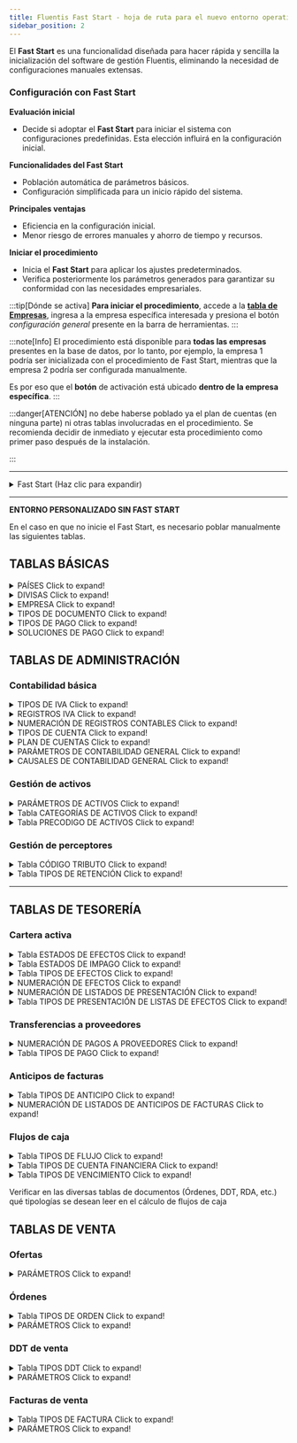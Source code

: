 ```yaml
---
title: Fluentis Fast Start - hoja de ruta para el nuevo entorno operativo 
sidebar_position: 2
---
```


El **Fast Start** es una funcionalidad diseñada para hacer rápida y sencilla la inicialización del software de gestión Fluentis, eliminando la necesidad de configuraciones manuales extensas.  

### Configuración con Fast Start

**Evaluación inicial**  
- Decide si adoptar el **Fast Start** para iniciar el sistema con configuraciones predefinidas. Esta elección influirá en la configuración inicial.

**Funcionalidades del Fast Start**  
- Población automática de parámetros básicos.  
- Configuración simplificada para un inicio rápido del sistema.  

**Principales ventajas**  
- Eficiencia en la configuración inicial.  
- Menor riesgo de errores manuales y ahorro de tiempo y recursos.  

**Iniciar el procedimiento**  
- Inicia el **Fast Start** para aplicar los ajustes predeterminados.  
- Verifica posteriormente los parámetros generados para garantizar su conformidad con las necesidades empresariales.


:::tip[Dónde se activa]
**Para iniciar el procedimiento**, accede a la [**tabla de Empresas**](/docs/configurations/tables/general-settings/company), ingresa a la empresa específica interesada y presiona el botón *configuración general* presente en la barra de herramientas.
:::


:::note[Info]
El procedimiento está disponible para **todas las empresas** presentes en la base de datos, por lo tanto, por ejemplo, la empresa 1 podría ser inicializada con el procedimiento de Fast Start, mientras que la empresa 2 podría ser configurada manualmente. 

Es por eso que el **botón** de activación está ubicado **dentro de la empresa específica**.
:::

:::danger[ATENCIÓN]
no debe haberse poblado ya el plan de cuentas (en ninguna parte) ni otras tablas involucradas en el procedimiento. Se recomienda decidir de inmediato y ejecutar esta procedimiento como primer paso después de la instalación.

:::

---
<details>

  <summary>Fast Start (Haz clic para expandir)</summary>
  

Tablas involucradas (Stored Procedure Fluentis.SH_CreateNewYear_IT):
    
 - > Tipos de cuenta
 - > Plan de cuentas
 - > Parámetros de contabilidad general
 - > Parámetros de activos
 - > Parámetros de cartera (activos - efectos)
 - > Parámetros de saldos (no remunerado)
 - > Parámetros MPS
 - > Causales contables
 - > Códigos IVA
 - > Registros IVA
 - > Tipos de documento
 - > Tipos de pago
 - > Soluciones de pago
 - > Categorías de agentes
 - > Tipos de retención (de anticipo)
 - > Categorías de activos
 - > Tipos de flujo financiero
 - > Tipos de anticipo
 - > Estados de impago
 - > Estados de efectos
 - > Tipos de presentación de efectos
 - > Tipos de efectos
 - > Vínculo entre la tabla Tipos de pago y los tipos de efecto
 - > Numeraciones de registros contables (definitivos y provisionales)
 - > Numeración de partidas
 - > Numeración de compensaciones (partidas)
 - > Numeración de pagos monitorizados
 - > Numeración intrastat
 - > Numeración de liquidaciones de agentes
 - > Numeración de listados de presentación de efectos
 - > Numeración de efectos
 - > [Numeración de documentos de venta](/docs/configurations/tables/fluentis-numerations)
 - > [Numeración de documentos de compra](/docs/configurations/tables/fluentis-numerations)
 - > Tipos de factura ([compra](/docs/configurations/tables/purchase/purchase-invoices-type) y [venta](/docs/configurations/tables/sales/invoices-type)) con enlace a las causales contables
 - > Tipos de DDT ([compra](/docs/configurations/tables/purchase/purchase-delivery-notes-type) y [venta](/docs/configurations/tables/sales/delivery-notes-type)) con enlace a los tipos de factura
 - > Tipos de Pedido ([compra](/docs/configurations/tables/purchase/purchase-orders-type) y [venta](/docs/configurations/tables/sales/sales-order-types)) con enlace a los tipos de DDT
 - > [Tipos de oferta](/docs/configurations/tables/sales/sales-offer-type)
 - > [Parámetros de facturas](/docs/configurations/parameters/sales/sales-invoices-parameters) y sus respectivos [agrupamientos](/docs/configurations/parameters/sales/invoice-grouping) 
 - > [Parámetros DDT](/docs/configurations/parameters/sales/dn-parameters) y sus respectivos [agrupamientos](/docs/configurations/parameters/sales/dn-grouping) 
 - > [Parámetros de pedidos](/docs/configurations/parameters/sales/sales-orders-parameters) y sus respectivos [agrupamientos](/docs/configurations/parameters/sales/orders-grouping)
 - > [Parámetros de ofertas](/docs/configurations/parameters/sales/offer-parameters)
 - > Tipos de proyectos (orden de trabajo de ventas)
 - > Tipos de intervención
 - > Numeración de proyectos
 - > Numeración de intervenciones
 - > Tipos de solicitud de intervención (y su numeración)
 - > Tipos de intervenciones planificadas (y numeración)
 - > Tipos de retorno de trabajo (y numeración)
 - > Tipos de órdenes de trabajo (y numeración)
 - > Tipos de órdenes de producción (y numeración)
 - > Tipos de órdenes de compra planificadas (y numeración)
 - > Tipos de órdenes de producción planificadas (y numeración)
 - > Tipos de órdenes de trabajo planificadas (y numeración)
 - > Tipos de órdenes de producción (y numeración)
 - > Tipos de órdenes de trabajo (y numeración)
 - > Tipos de RDA (y numeración)
 - > (Tipos) facturación de ventas
 - > (Tipos) facturación de compras
 - > Tipos de listas de precios
 - > Tipos de dirección
 - > Tipos de descuento
 - > Idiomas
 - > Países
 - > Países de la lista negra
 - > Divisas
 - > Unidades de medida
 - > Puerto (Incoterms - términos de entrega)
 - > Envíos (tipos)
 - > Modelos de reclasificación (controlando)
 - > Vínculo del modelo de reclasificación para el Balance CEE con detalle del plan de cuentas
 - > Horarios de trabajo (gestión de empleados)
 - > Severidad (tickets CRM)
 - > SLA (tickets CRM)
 - > Tipos de Ticket CRM (y numeración)
 - > Versiones de lista de materiales
 - > Clases de artículos
 - > Almacenes
 - > Causales de almacén
 - > Datos predeterminados para el CRM (Tipos de contacto, Informe de visita, Oportunidades, Calidad de contacto, porcentajes de éxito, etc.)


</details>

---

**ENTORNO PERSONALIZADO SIN FAST START**

En el caso en que no inicie el Fast Start, es necesario poblar manualmente las siguientes tablas.      

## TABLAS BÁSICAS

<details>

  <summary>PAÍSES Click to expand!</summary>
 
 ## Tabla necesaria para todos los documentos y la inserción de registros de CLIENTES

  1. Completar el código (puede ser interno, pero se recomienda el internacional) y la descripción 
  2. Verificar en particular el campo COD ISO UE, que si falta no almacena el precódigo del IVA, atención a casos particulares
     * Grecia GR -> ISO = 'EL'
     * Salvo casos especiales, se puede realizar una actualización para completar ISO UE = COD ISO (bases de datos antiguas pre Fast Start)

</details>

<details>

  <summary>DIVISAS Click to expand!</summary>
 
 ## Tabla necesaria para gestionar los cambios de moneda y los registros contables

  1. Verificar la presencia al menos de las divisas principales y, sobre todo, del Euro
  2. Indicator *descargar cambios* para habilitar la inserción de la tasa de cambio para la divisa
  3. Otros campos
     * Decimales, se recomienda establecer en 2
     * Euro marcar solo en EUR

    4. Grilla inferior opcional pero útil para automatizar la detección de diferencias de cambio configurando las cuentas contables respectivas 

</details>

<details>

  <summary>EMPRESA Click to expand!</summary>
 
 ## Tabla necesaria para la facturación electrónica y para los datos de la empresa en documentos e impresiones

  1. Completar todos los datos fiscales
  2. Datos necesarios para la facturación electrónica
         * NIF y código fiscal
         * Teléfono y fax no son obligatorios, atención a no insertar / o caracteres especiales para separar el prefijo
        * REA (provincia dos letras y número)
        * Socio único / más socios
        * Liquidación SÍ / NO
        * Capital suscrito / pagado - ATENCIÓN a no poner el punto de los miles y separar los decimales con punto y NO con coma
        * Naturaleza jurídica
        * Régimen fiscal

</details>

<details>

  <summary>TIPOS DE DOCUMENTO Click to expand!</summary>
 
 ## Tabla del grupo general 'Tipos de documentos' no confundir con la homónima del grupo de administración

  1. Verificar con un Fast Start los tipos mínimos indispensables
  2. **Para facturación electrónica, insertar un tipo con código y descripción FattPubb**
   
</details>

<details>

  <summary>TIPOS DE PAGO Click to expand!</summary>
 
 ## Necesaria para los registros y documentos (vencimientos) y los registros contables (Partidas)


Verificar la presencia de datos en el campo **Código P.A.** para el tratamiento de la factura electrónica

Atención al vínculo con los tipos de efectos (grilla inferior derecha), de lo contrario no buscará las partidas en la creación de efectos

</details>

<details>

  <summary>SOLUCIONES DE PAGO Click to expand!</summary>
 
 ## Necesaria para los documentos (vencimientos) y contabilidad (Partidas)

</details>

## TABLAS DE ADMINISTRACIÓN 

### Contabilidad básica

<details>

  <summary>TIPOS DE IVA Click to expand!</summary>
 
 ## Necesaria para la contabilidad, documentos, facturación electrónica

  1. Atención a poblar el campo Código PA en los códigos de exención / exclusión / no imponibilidad para las facturas electrónicas
  2. Verificar el campo EN Declaración IVA necesario para la comunicación trimestral de liquidaciones IVA
  3. Verificar donde sea necesario el campo IVA a 0 en LG que permite líneas IVA a cero
  4. Verificar donde sea necesario el campo IVA para causales automáticas (casos de reverse charge con no deducibilidad en la compra)
  5. Verificar el campo Excluir de causales automáticas (casos de Reverse charge mixto - parte no en reverse)
    

</details>

<details>

  <summary>REGISTROS IVA Click to expand!</summary>
 
 ## Necesaria para la contabilidad y liquidación de IVA

  1. Prever una distribución entre Italia, UE y Extra UE, recomendable distinción entre bienes y servicios UE a la luz de los códigos de documento TD17 - TD18 para las autofacturas que deben comunicarse al SDI (recomendable distribución también para Extra UE)
  2. Para los registros de compras en reverse charge (Italia y UE) prever los respectivos registros del lado de ventas para el contrapartida, no compartir el registro de contrapartida con la venta UE (por ejemplo).
  3. Se recomienda prever un registro específico para liquidez IVA (para facilitar la impresión definitiva y la reposición en caso de desbloqueo solo de este seccional)
  4. Planificar (y luego verificar) la correcta coincidencia entre Tipo de Factura, Numeración del Tipo de Factura, Causa contable y Registro IVA para evitar crear huecos en los protocolos o conflictos. Las causales del lado de la venta generalmente presentan la opción de imponer el protocolo igual al número de factura.
  5. Verificar que se haya ingresado el año actual y los años anteriores si es necesario, luego el año será creado automáticamente por la utilidad de generación de contadores del nuevo año.
    

</details>


<details>

  <summary>NUMERACIÓN DE REGISTROS CONTABLES Click to expand!</summary>
 
 ## Necesaria para la contabilidad

  1. Prever al menos una numeración para los registros definitivos (se recomienda utilizar el código 1 descripción Numeración de registros contables generales)
  2. Planificar y establecer la política de numeración (Diaria o Anual) así como los otros parámetros de numeración como se indica en las instrucciones generales sobre numeraciones
  3. Se recomienda prever también una numeración para los registros provisionales (Código 2 descripción Numeración de registros contables provisionales)
    

</details>

<details>

  <summary>TIPOS DE CUENTA Click to expand!</summary>
 
 ## Necesaria para el Plan de Cuentas, la contabilidad y la impresión del balance

  1. Prever al menos las 4 tipologías Activo Pasivo Costos Ingresos para el Balance y el libro mayor 
  2. Planificar y establecer los tipos de cuenta para Clientes y Proveedores (se recomienda la división Italia, UE y Extra UE), atención a marcar tanto Activo / Pasivo, como Cliente / Proveedor
  3. Se recomienda prever también un tipo para los Bancos para su uso a través del registro, de lo contrario no es posible gestionar algunas funciones como la cartera, etc. No se recomienda hacer registros bancarios con una cuenta que no sea de tipo registro bancario.
  4. Se recomienda prever un tipo de cuenta para costos e ingresos a modificar con anticipos y diferidos con el indicador Servicio además de costo / Ingreso
  5. Es necesario crear un tipo de Agentes si se desea activar la gestión de comisiones (marcar en pasivo y Agente)
  6. Opcional crear el tipo Cuentas de orden (con indicador cuentas de orden) para gestionar los asientos fuera de balance.
    

</details>


<details>

  <summary>PLAN DE CUENTAS Click to expand!</summary>
 
 ## Necesaria para la contabilidad y la impresión del balance

  1. Prever en la cuadrícula de grupos al menos las 4 tipologías Activo Pasivo Costos Ingresos
  2. Planificar los subgrupos (número de subniveles no limitado) y completar también el campo Naturaleza del grupo
  3. Definir en la cuadrícula inferior, para cada grupo de último nivel de detalle, las cuentas / subcuentas de detalle. ATENCIÓN: para cada grupo debe haber al menos una cuenta donde luego insertar sus subcuentas
  4. NO insertar cuentas de registro (Clientes Proveedores Agentes y BANCOS) desde aquí sino solo a través de CONTACTOS
  5. Prever todas las cuentas necesarias (Balance de Cierre y Apertura, Cuenta Económica de cierre, Ganancia Pérdida y Ganancia pérdida del año anterior, Anticipos y Diferidos - con tipo de cuenta específico)
  6. Opcional crear el grupo Cuentas de orden para gestionar los asientos fuera de balance.
    

</details>


<details>

  <summary>PARÁMETROS DE CONTABILIDAD GENERAL Click to expand!</summary>
 
 ## Necesaria para la contabilidad

  1. Ingresar el año actual y los años anteriores si es necesario, luego el año será creado automáticamente por la utilidad de generación de contadores del nuevo año.
  2. Completar los tres rangos de fechas para la gestión del ejercicio
  3. Completar, si están disponibles, también las causales para el cierre y apertura de cuentas, o bien recuperarlas posteriormente
  4. Completar la periodicidad del IVA
  5. Ingresar los emparejamientos entre maestros relacionados con clientes y proveedores, bancos y agentes y los tipos de cuenta respectivos
  6. Definir las cuentas para los procedimientos automáticos en la segunda pestaña
 

</details>

<details>

  <summary>CAUSALES DE CONTABILIDAD GENERAL Click to expand!</summary>
 
 ## Necesaria para la contabilidad

  1. Prever las causales conectadas a los principales tipos de facturas de compra y ventas y conectarlas a los respectivos registros de IVA (Necesario un template con cuentas genéricas sobre Cliente Proveedor y costo ingreso, subcuenta específica para IVA a crédito y débito) Prestar atención al tipo de monto en las líneas.
  2. Prever también las causales de contrapartida para los Reverse charge y UE
  3. Prever causales para los pagos y cobros con cierre de partidas (necesarias también para listados de transferencias, etc.) prestar atención al template y tipo de monto en las líneas
  4. Prever las causales para las fases de la cartera activa (emisión de efectos, Presentación y Acreditación), la presentación y acreditación no requieren un template, mientras que la Emisión necesita un template de Efectos en cartera a Cliente
  5. Prever causales para notas de crédito con template invertido en los signos, para reverse charge se usa invertir el primero y compartir el contrapartida que tiene la opción para inversión de signos automática
  6. Prever una causal para perceptores (con template) y por pago a perceptores (no requiere template)
  7. Prever causales de apertura y cierre, anticipos y diferidos, amortizaciones (no requiere template)
  8. Se recomienda prever otros causales de libro mayor y un causal de libro mayor genérico sin template.
  9. Prever configuraciones para el envío de autofacturas al SDI y un causal para la compra de servicios Extra UE no IVA con vinculación a la autofactura  
 
    
</details>

### Gestión de activos

<details>

  <summary>PARÁMETROS DE ACTIVOS Click to expand!</summary>
 
 ## Necesaria para la gestión de activos

  1. Planificar la política de gestión de la numeración, si es única o con precódigo   
    
</details>

<details>

  <summary>Tabla CATEGORÍAS DE ACTIVOS Click to expand!</summary>
 
 ## Necesaria para la contabilidad y gestión de activos

  1. Prever las categorías y la tasa ministerial de amortización según el tipo de actividad realizada
  2. Ingresar en las categorías el límite para la amortización anual (normalmente 516 euros)
  3. Ingresar el indicador Amortización del primer año para reducir a la mitad la cuota del primer año
  4. Planificar la política de amortización de los componentes incrementales (se desaconseja cambiarla en curso)
   
</details>

<details>

  <summary>Tabla PRECODIGO DE ACTIVOS Click to expand!</summary>
 
 ## Opcional

  1. Planificar la política de gestión de la numeración, si es única o con precódigo 
 
    

</details>

### Gestión de perceptores

<details>

  <summary>Tabla CÓDIGO TRIBUTO Click to expand!</summary>
 
 ## Necesaria para la gestión F24

  1. Verificar la presencia de datos y agregar si es necesario los códigos para el IVA (6001, 6002.... 6099) y para retenciones (1040, 1038....)

   
</details>

<details>

  <summary>Tabla TIPOS DE RETENCIÓN Click to expand!</summary>
 
 ## Necesaria para la gestión de perceptores

  1. Prever los tipos necesarios para perceptores (1040) al 20% de retención, para agentes y para contribuyentes de régimen simplificado (0% sobre el 100%)
  2. Vincular las causales para la contabilización del pago 
  3. Vincular la categoría de agente en el tipo reservado para agentes
   
</details>

---

## TABLAS DE TESORERÍA

### Cartera activa

<details>

  <summary>Tabla ESTADOS DE EFECTOS Click to expand!</summary>
 
 ## Necesaria para la gestión de la cartera

  1. Prever al menos las tipologías fundamentales Emitido, Presentado SBF, Rit. Accr (Acreditado) y Rit. Imp (impagado) para emparejar al respectivo indicador
   
</details>

<details>

  <summary>Tabla ESTADOS DE IMPAGO Click to expand!</summary>
 
 ## Necesaria para la gestión de impagos vinculados a la cartera

  1. Prever al menos la tipología "Impagado" vinculada a el indicativo correspondiente
  2. Se recomienda codificar todas las tipologías especularmente a los flg presentes 
  
   
</details>

<details>

  <summary>Tabla TIPOS DE EFECTOS Click to expand!</summary>
 
 ## Necesaria para la gestión de la cartera

  1. Prever al menos la tipología "Recibo bancario"
  2. Vincular la numeración de la que se menciona a continuación
  3. Vincular una cuenta del plan de cuentas (por ejemplo, Efectos activos en cartera) para contabilizar la emisión

   
</details>

<details>

  <summary> NUMERACIÓN DE EFECTOS Click to expand!</summary>
 
 ## Necesaria para la gestión de la cartera

  1. Prever la tipología "Numeración de recibos"
  2. Configurar el detalle como los demás numeradores estándar
  3. Se recomienda una cadencia anual

   
</details>

<details>

  <summary> NUMERACIÓN DE LISTADOS DE PRESENTACIÓN Click to expand!</summary>
 
 ## Necesaria para la gestión de la cartera

  1. Prever la tipología "Numeración de listados de recibo"
  2. Configurar el detalle como los demás numeradores estándar
  3. Se recomienda una cadencia anual

   
</details>

<details>

  <summary> Tabla TIPOS DE PRESENTACIÓN DE LISTAS DE EFECTOS  Click to expand!</summary>
 
 ## Necesaria para la gestión de la cartera

  1. Prever al menos una tipología por defecto con numeración vinculada
  2. Se recomienda prever varias tipologías según el banco de presentación vinculando las cuentas de apoyo para la presentación y las cuentas corrientes ordinarias para el crédito específicos
  

   
</details>

### Transferencias a proveedores

<details>

  <summary> NUMERACIÓN DE PAGOS A PROVEEDORES Click to expand!</summary>
 
 ## Necesaria para la gestión de listados de transferencias

  1. Prever la tipología "Numeración de listados de recibo"
  2. Configurar el detalle como los demás numeradores estándar
  3. Se recomienda una cadencia anual

   
</details>

<details>

  <summary> Tabla TIPOS DE PAGO Click to expand!</summary>
 
 ## Verificar: ya gestionada en las tablas generales

  1. Verificar si hay una tipología adecuada (por ejemplo, "Transferencia") que será llamada

   
</details>

### Anticipos de facturas

<details>

  <summary> Tabla TIPOS DE ANTICIPO  Click to expand!</summary>
 
 ## Necesaria para la gestión de anticipos

  1. Prever una tipología para cada banco vinculado
  2. Vincular la numeración mencionada a continuación
  
  
</details>

<details>

  <summary> NUMERACIÓN DE LISTADOS DE ANTICIPOS DE FACTURAS Click to expand!</summary>
 
 ## Necesaria para la gestión de listados de anticipos

  1. Prever la tipología "Por defecto"
  2. Configurar el detalle como los demás numeradores estándar
  3. Se recomienda una cadencia anual

   
</details>

### Flujos de caja

<details>

  <summary> Tabla TIPOS DE FLUJO  Click to expand!</summary>
 
 ## Necesaria para la gestión de flujos de caja

  1. Prever una tipología para cada tipo de flujo financiero con el respectivo indicador asociado
  2. Se recomienda habilitarlas todas, ya que se seleccionan las de interés al iniciar el cálculo y se guarda la elección
  
  
</details>

<details>

  <summary> Tabla TIPOS DE CUENTA FINANCIERA  Click to expand!</summary>
 
 ## Necesaria para la gestión de flujos de caja

  1. Ingresar las cuentas corrientes ordinarias
  2. No es necesario ingresar las cuentas de apoyo para SBF si se habilita el parámetro de lectura en la fase de inicio del cálculo
  
  
</details>

<details>

  <summary> Tabla TIPOS DE VENCIMIENTO  Click to expand!</summary>
 
 ## Opcional para la gestión de vencimientos extracontables en los flujos de caja

  1. Ingresar las tipologías de interés (por ejemplo, Salarios)
  
  
</details>

Verificar en las diversas tablas de documentos (Órdenes, DDT, RDA, etc.) qué tipologías se desean leer en el cálculo de flujos de caja

## TABLAS DE VENTA

### Ofertas

<details>

  <summary> PARÁMETROS  Click to expand!</summary>

  Definir los [parámetros](/docs/configurations/parameters/sales/offer-parameters) generales a utilizar en las ofertas. 

</details>

### Órdenes

<details>

  <summary> Tabla TIPOS DE ORDEN  Click to expand!</summary>

  Ingresar las [tipologías de orden](/docs/configurations/tables/sales/sales-order-types) utilizadas; los datos obligatorios son: *Tipo*, *Descripción* y *[Numeración](/docs/configurations/tables/fluentis-numerations)*.     
  Los criterios de creación de las diversas tipologías pueden ser distintos, por ejemplo:      
  - creación de tipología PEDIDO CLIENTES ITALIA, PEDIDO CLIENTE UE, PEDIDO CLIENTE EXTRA UE.       
  - creación de tipología en base al [Tipo DDT](/docs/configurations/tables/sales/delivery-notes-type) o al [Tipo factura](/docs/configurations/tables/sales/invoices-type) a crear.     
  - creación de tipología en base al Almacén a movilizar

</details>

<details>

  <summary> PARÁMETROS  Click to expand!</summary>

  Definir los [parámetros](/docs/configurations/parameters/sales/sales-orders-parameters) generales a utilizar en los pedidos de clientes. 

</details>

### DDT de venta

<details>

  <summary> Tabla TIPOS DDT  Click to expand!</summary>

  Ingresar las [tipologías de DDT](/docs/configurations/tables/sales/delivery-notes-type) utilizadas; los datos obligatorios son: *Tipo*, *Descripción* y *[Numeración](/docs/configurations/tables/fluentis-numerations)*.     
  Los criterios de creación de las diversas tipologías pueden ser distintos, por ejemplo:      
  - creación de tipología DDT CLIENTES ITALIA, DDT CLIENTE UE, DDT CLIENTE EXTRA UE.       
  - creación de tipología en base al [Tipo factura](/docs/configurations/tables/sales/invoices-type) a crear.     
  - creación de tipología en base al Almacén a movilizar
  
</details>

<details>

  <summary> PARÁMETROS  Click to expand!</summary>

  Definir los [parámetros](/docs/configurations/parameters/sales/dn-parameters) generales a utilizar en los DDT de clientes. 
  
</details>

### Facturas de venta

<details>

  <summary> Tabla TIPOS DE FACTURA  Click to expand!</summary>

  Ingresar las [tipologías de factura](/docs/configurations/tables/sales/invoices-type) utilizadas; los datos obligatorios son: *Tipo*, *Descripción* y *[Numeración](/docs/configurations/tables/fluentis-numerations)*.     
  Los criterios de creación de las diversas tipologías pueden ser distintos, por ejemplo:      
  - creación de tipología FACTURA CLIENTES ITALIA, FACTURA CLIENTE UE, FACTURA CLIENTE EXTRA UE.     
  - creación de tipología en base a la Naturaleza de la factura (factura, nota de crédito, etc.)  
  - creación de tipología en base al Almacén a movilizar.
  
</details>

<details>

  <summary> PARÁMETROS  Click to expand!</summary>

  Definir los [parámetros](/docs/configurations/parameters/sales/sales-invoices-parameters) generales a utilizar en las facturas de clientes. 

</details>